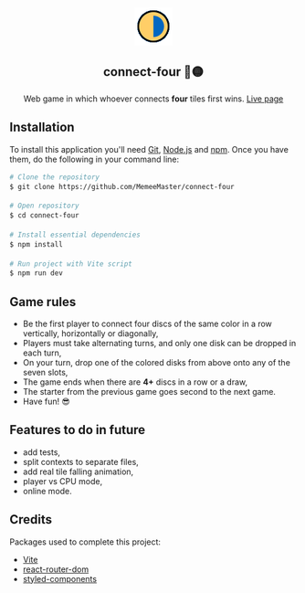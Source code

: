 

<div  align="center">
<a  href="https://github.com/MemeeMaster/connect-four">
<img  src="/src/assets/images/logo.png"  alt="Logo"  width="66"  height="66">
</a>
<h2>connect-four 🔴🟡</h2>
<p>
Web game in which whoever connects <strong>four</strong> tiles first wins.
<a href="https://memeemaster.github.io/connect-four/" target="_blank">Live page</a>
</div>

## Installation
To install this application you'll need [Git](https://git-scm.com/), [Node.js](https://nodejs.org/en/) and [npm](https://www.npmjs.com/). 
Once you have them, do the following in your command line:
```bash
# Clone the repository
$ git clone https://github.com/MemeeMaster/connect-four

# Open repository
$ cd connect-four

# Install essential dependencies
$ npm install

# Run project with Vite script
$ npm run dev
```
## Game rules
- Be the first player to connect four discs of the same color in a row vertically, horizontally or diagonally,
- Players must take alternating turns, and only one disk can be dropped in each turn,
- On your turn, drop one of the colored disks from above onto any of the seven slots,
- The game ends when there are <strong>4+</strong> discs in a row or a draw,
- The starter from the previous game goes second to the next game.
- Have fun! :sunglasses:

## Features to do in future
- add tests,
- split contexts to separate files,
- add real tile falling animation,
- player vs CPU mode,
- online mode.

## Credits
Packages used to complete this project:
- [Vite](https://vitejs.dev/)
- [react-router-dom](https://github.com/remix-run/react-router)
- [styled-components](https://styled-components.com/)
